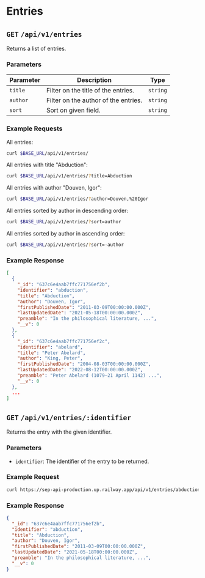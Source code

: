 # Entries

## `GET` `/api/v1/entries`

Returns a list of entries.

### Parameters

| Parameter | Description                          | Type     |
| ---       | ---                                  | ---      |
| `title`   | Filter on the title of the entries.  | `string` |
| `author`  | Filter on the author of the entries. | `string` |
| `sort`    | Sort on given field.                 | `string` |

### Example Requests

All entries:

```bash
curl $BASE_URL/api/v1/entries/
```

All entries with title "Abduction":

```bash
curl $BASE_URL/api/v1/entries/?title=Abduction
```

All entries with author "Douven, Igor":

```bash
curl $BASE_URL/api/v1/entries/?author=Douven,%20Igor
```

All entries sorted by author in descending order:

```bash
curl $BASE_URL/api/v1/entries/?sort=author
```

All entries sorted by author in ascending order:

```bash
curl $BASE_URL/api/v1/entries/?sort=-author
```

### Example Response

```json
[
  {
    "_id": "637c6e4aab7ffc771756ef2b",
    "identifier": "abduction",
    "title": "Abduction",
    "author": "Douven, Igor",
    "firstPublishedDate": "2011-03-09T00:00:00.000Z",
    "lastUpdatedDate": "2021-05-18T00:00:00.000Z",
    "preamble": "In the philosophical literature, ...",
    "__v": 0
  },
  {
    "_id": "637c6e4aab7ffc771756ef2c",
    "identifier": "abelard",
    "title": "Peter Abelard",
    "author": "King, Peter",
    "firstPublishedDate": "2004-08-03T00:00:00.000Z",
    "lastUpdatedDate": "2022-08-12T00:00:00.000Z",
    "preamble": "Peter Abelard (1079–21 April 1142) ...",
    "__v": 0
  }, 
  ...
]
```

## `GET` `/api/v1/entries/:identifier`

Returns the entry with the given identifier.

### Parameters

- `identifier`: The identifier of the entry to be returned.

### Example Request

```bash
curl https://sep-api-production.up.railway.app/api/v1/entries/abduction
```

### Example Response

```json
{
  "_id": "637c6e4aab7ffc771756ef2b",
  "identifier": "abduction",
  "title": "Abduction",
  "author": "Douven, Igor",
  "firstPublishedDate": "2011-03-09T00:00:00.000Z",
  "lastUpdatedDate": "2021-05-18T00:00:00.000Z",
  "preamble": "In the philosophical literature, ...",
  "__v": 0
}
```
